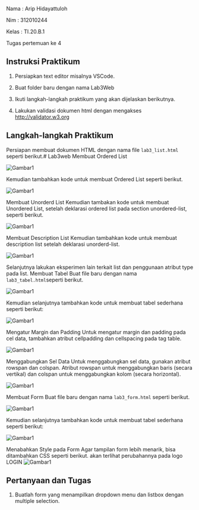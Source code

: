 Nama : Arip Hidayattuloh

Nim : 312010244

Kelas : TI.20.B.1

Tugas pertemuan ke 4

## Instruksi Praktikum

1. Persiapkan text editor misalnya VSCode.

2. Buat folder baru dengan nama Lab3Web

3. Ikuti langkah-langkah praktikum yang akan dijelaskan berikutnya.

4. Lakukan validasi dokumen html dengan mengakses http://validator.w3.org

## Langkah-langkah Praktikum

Persiapan membuat dokumen HTML dengan nama file `lab3_list.html` seperti berikut.# Lab3web
Membuat Ordered List

![Gambar1](Screenshot/ss1.png) 

Kemudian tambahkan kode untuk membuat Ordered List seperti berikut.

![Gambar1](Screenshot/ss2.png) 

Membuat Unorderd List
Kemudian tambakan kode untuk membuat Unordered List, setelah deklarasi ordered list pada
section unordered-list, seperti berikut.

![Gambar1](Screenshot/ss3.png) 

Membuat Description List
Kemudian tambahkan kode untuk membuat description list setelah deklarasi unorderd-list.

![Gambar1](Screenshot/ss4.png) 

Selanjutnya lakukan eksperimen lain terkait list dan penggunaan atribut type pada list.
Membuat Tabel
Buat file baru dengan nama `lab3_tabel.html`seperti berikut.

![Gambar1](Screenshot/ss5.png) 

Kemudian selanjutnya tambahkan kode untuk membuat tabel sederhana seperti berikut:

![Gambar1](Screenshot/ss6.png) 

Mengatur Margin dan Padding
Untuk mengatur margin dan padding pada cel data, tambahkan atribut cellpadding dan
cellspacing pada tag table.

![Gambar1](Screenshot/ss7.png) 

Menggabungkan Sel Data
Untuk menggabungkan sel data, gunakan atribut rowspan dan colspan. Atribut rowspan untuk
menggabungkan baris (secara vertikal) dan colspan untuk menggabungkan kolom (secara
horizontal).

![Gambar1](Screenshot/ss8.png) 

Membuat Form
Buat file baru dengan nama `lab3_form.html` seperti berikut.

![Gambar1](Screenshot/ss9.png) 

Kemudian selanjutnya tambahkan kode untuk membuat tabel sederhana seperti berikut:


![Gambar1](Screenshot/ss10.png) 

Menabahkan Style pada Form
Agar tampilan form lebih menarik, bisa ditambahkan CSS seperti berikut.
akan terlihat perubahannya pada logo LOGIN
![Gambar1](Screenshot/ss11.png) 

## Pertanyaan dan Tugas

1. Buatlah form yang menampilkan dropdown menu dan listbox dengan multiple selection.